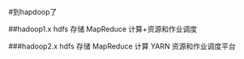 #到hapdoop了

##hadoop1.x 
hdfs 存储
MapReduce  计算+资源和作业调度

###hadoop2.x 
hdfs 存储
MapReduce  计算
YARN   资源和作业调度平台

